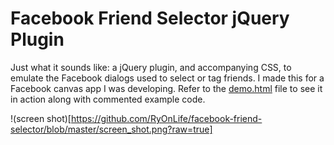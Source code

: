# Facebook Friend Selector jQuery Plugin

Just what it sounds like: a jQuery plugin, and accompanying CSS, to emulate the Facebook dialogs used to select or tag friends. I made this for a Facebook canvas app I was developing. Refer to the [demo.html](https://github.com/RyOnLife/facebook-friend-selector/blob/master/demo.html) file to see it in action along with commented example code.

!(screen shot)[https://github.com/RyOnLife/facebook-friend-selector/blob/master/screen_shot.png?raw=true]
